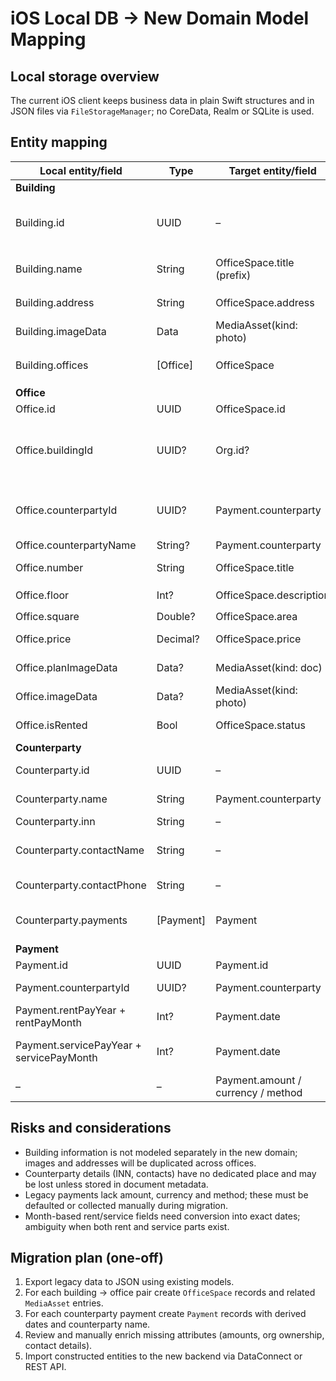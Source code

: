 # iOS Local DB → New Domain Model Mapping

## Local storage overview
The current iOS client keeps business data in plain Swift structures and in JSON files via `FileStorageManager`; no CoreData, Realm or SQLite is used.

## Entity mapping
| Local entity/field | Type | Target entity/field | Notes |
|---|---|---|---|
| **Building** | | | |
| Building.id | UUID | – | Building concept removed; used only to group offices |
| Building.name | String | OfficeSpace.title (prefix) | Copied into office title: `"<building> <office number>"` |
| Building.address | String | OfficeSpace.address | Duplicated for every office |
| Building.imageData | Data | MediaAsset(kind: photo) | Uploaded per related office |
| Building.offices | [Office] | OfficeSpace | Each office becomes an `OfficeSpace` |
| **Office** | | | |
| Office.id | UUID | OfficeSpace.id | |
| Office.buildingId | UUID? | Org.id? | If multiple orgs exist, map building to owning `Org`, otherwise constant |
| Office.counterpartyId | UUID? | Payment.counterparty | Counterparty name looked up and written as string |
| Office.counterpartyName | String? | Payment.counterparty | |
| Office.number | String | OfficeSpace.title | Combined with building name |
| Office.floor | Int? | OfficeSpace.description | Stored as text `"Floor: N"` |
| Office.square | Double? | OfficeSpace.area | |
| Office.price | Decimal? | OfficeSpace.price | Currency assumed RUB |
| Office.planImageData | Data? | MediaAsset(kind: doc) | Floor plan attachment |
| Office.imageData | Data? | MediaAsset(kind: photo) | Main photo |
| Office.isRented | Bool | OfficeSpace.status | `true` → `archived`, `false` → `active` |
| **Counterparty** | | | |
| Counterparty.id | UUID | – | No entity in new model |
| Counterparty.name | String | Payment.counterparty | Stored as free-form string |
| Counterparty.inn | String | – | Not represented |
| Counterparty.contactName | String | – | Could go to Document.signer or Lead.contact |
| Counterparty.contactPhone | String | – | Could go to Lead.contact |
| Counterparty.payments | [Payment] | Payment | Each payment migrated separately |
| **Payment** | | | |
| Payment.id | UUID | Payment.id | |
| Payment.counterpartyId | UUID? | Payment.counterparty | Look up counterparty.name |
| Payment.rentPayYear + rentPayMonth | Int? | Payment.date | First day of month |
| Payment.servicePayYear + servicePayMonth | Int? | Payment.date | Second payment record if both months present |
| – | – | Payment.amount / currency / method | Not available, defaults required |

## Risks and considerations
* Building information is not modeled separately in the new domain; images and addresses will be duplicated across offices.
* Counterparty details (INN, contacts) have no dedicated place and may be lost unless stored in document metadata.
* Legacy payments lack amount, currency and method; these must be defaulted or collected manually during migration.
* Month-based rent/service fields need conversion into exact dates; ambiguity when both rent and service parts exist.

## Migration plan (one‑off)
1. Export legacy data to JSON using existing models.
2. For each building → office pair create `OfficeSpace` records and related `MediaAsset` entries.
3. For each counterparty payment create `Payment` records with derived dates and counterparty name.
4. Review and manually enrich missing attributes (amounts, org ownership, contact details).
5. Import constructed entities to the new backend via DataConnect or REST API.
